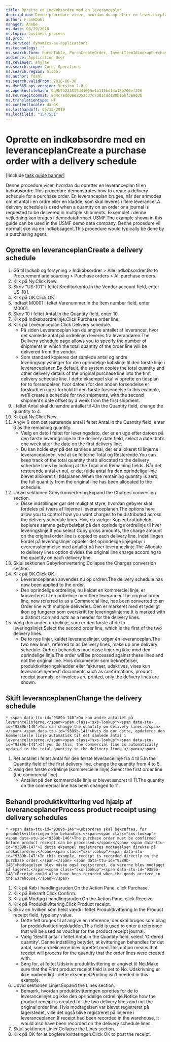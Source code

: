 ```yaml
---
title: Oprette en indkøbsordre med en leveranceplan
description: Denne procedure viser, hvordan du opretter en leveranceplan til en indkøbsordre.
author: FrankDahl
manager: AnnBe
ms.date: 08/29/2018
ms.topic: business-process
ms.prod: ''
ms.service: dynamics-ax-applications
ms.technology: ''
ms.search.form: PurchTable, PurchCreateOrder, InventItemIdLookupPurchase, PurchDeliverySchedule, PurchEditLines
audience: Application User
ms.reviewer: shylaw
ms.search.scope: Core, Operations
ms.search.region: Global
ms.author: fdahl
ms.search.validFrom: 2016-06-30
ms.dyn365.ops.version: Version 7.0.0
ms.openlocfilehash: 0a9b7b233339d41605e1b115bd14a18b706ef226
ms.sourcegitcommit: 9d4c7edd0ae2053c37c7d81cdd180b16bf3a9d3b
ms.translationtype: HT
ms.contentlocale: da-DK
ms.lasthandoff: 05/15/2019
ms.locfileid: "1547531"
---
```

# <a name="create-a-purchase-order-with-a-delivery-schedule"></a><span data-ttu-id="9389b-103">Oprette en indkøbsordre med en leveranceplan</span><span class="sxs-lookup"><span data-stu-id="9389b-103">Create a purchase order with a delivery schedule</span></span>

[!include [task guide banner](../../includes/task-guide-banner.md)]

<span data-ttu-id="9389b-104">Denne procedure viser, hvordan du opretter en leveranceplan til en indkøbsordre.</span><span class="sxs-lookup"><span data-stu-id="9389b-104">This procedure demonstrates how to create a delivery schedule for a purchase order.</span></span> <span data-ttu-id="9389b-105">En leveranceplan bruges, når der anmodes om et antal i en ordre eller en kladde, som skal leveres i flere leverancer.</span><span class="sxs-lookup"><span data-stu-id="9389b-105">A delivery schedule is used when a quantity on an order or a journal is requested to be delivered in multiple shipments.</span></span> <span data-ttu-id="9389b-106">Eksemplet i denne vejledning kan bruges i demodatafirmaet USMF.</span><span class="sxs-lookup"><span data-stu-id="9389b-106">The example shown in this guide can be used in the USMF demo data company.</span></span> <span data-ttu-id="9389b-107">Denne procedure vil normalt ske via en indkøbsagent.</span><span class="sxs-lookup"><span data-stu-id="9389b-107">This procedure would typically be done by a purchasing agent.</span></span>


## <a name="create-a-delivery-schedule"></a><span data-ttu-id="9389b-108">Oprette en leveranceplan</span><span class="sxs-lookup"><span data-stu-id="9389b-108">Create a delivery schedule</span></span>
1. <span data-ttu-id="9389b-109">Gå til Indkøb og forsyning > Indkøbsordrer > Alle indkøbsordrer.</span><span class="sxs-lookup"><span data-stu-id="9389b-109">Go to Procurement and sourcing > Purchase orders > All purchase orders.</span></span>
2. <span data-ttu-id="9389b-110">Klik på Ny.</span><span class="sxs-lookup"><span data-stu-id="9389b-110">Click New.</span></span>
3. <span data-ttu-id="9389b-111">Skriv "US-101" i feltet Kreditorkonto.</span><span class="sxs-lookup"><span data-stu-id="9389b-111">In the Vendor account field, enter US-101.</span></span>
4. <span data-ttu-id="9389b-112">Klik på OK.</span><span class="sxs-lookup"><span data-stu-id="9389b-112">Click OK.</span></span>
5. <span data-ttu-id="9389b-113">Indtast M0001 i feltet Varenummer.</span><span class="sxs-lookup"><span data-stu-id="9389b-113">In the Item number field, enter M0001.</span></span>
6. <span data-ttu-id="9389b-114">Skriv 10 i feltet Antal.</span><span class="sxs-lookup"><span data-stu-id="9389b-114">In the Quantity field, enter 10.</span></span>
7. <span data-ttu-id="9389b-115">Klik på Indkøbsordrelinje.</span><span class="sxs-lookup"><span data-stu-id="9389b-115">Click Purchase order line.</span></span>
8. <span data-ttu-id="9389b-116">Klik på Leveranceplan.</span><span class="sxs-lookup"><span data-stu-id="9389b-116">Click Delivery schedule.</span></span>
    * <span data-ttu-id="9389b-117">På siden Leveranceplan kan du angive antallet af leverancer, hvor det samlede antal på ordrelinjen leveres fra leverandøren.</span><span class="sxs-lookup"><span data-stu-id="9389b-117">The Delivery schedule page allows you to specify the number of shipments in which the total quantity of the order line will be delivered from the vendor.</span></span>  
    * <span data-ttu-id="9389b-118">Som standard kopieres det samlede antal og andre leveringsoplysninger for den oprindelige købslinje til den første linje i leveranceplanen.</span><span class="sxs-lookup"><span data-stu-id="9389b-118">By default, the system copies the total quantity and other delivery details of the original purchase line into the first delivery schedule line.</span></span> <span data-ttu-id="9389b-119">I dette eksempel skal vi oprette en tidsplan for to forsendelser, hvor datoen for den anden forsendelse er forskudt en uge i forhold til den første forsendelse.</span><span class="sxs-lookup"><span data-stu-id="9389b-119">In this example, we’ll create a schedule for two shipments, with the second shipment’s date offset by a week from the first shipment.</span></span>  
9. <span data-ttu-id="9389b-120">I feltet Antal skal du ændre antallet til 4.</span><span class="sxs-lookup"><span data-stu-id="9389b-120">In the Quantity field, change the quantity to 4.</span></span>
10. <span data-ttu-id="9389b-121">Klik på Ny.</span><span class="sxs-lookup"><span data-stu-id="9389b-121">Click New.</span></span>
11. <span data-ttu-id="9389b-122">Angiv 6 som det resterende antal i feltet Antal.</span><span class="sxs-lookup"><span data-stu-id="9389b-122">In the Quantity field, enter 6 as the remaining quantity.</span></span>
    * <span data-ttu-id="9389b-123">Vælg en dato i feltet for leveringsdato, der er en uge efter datoen på den første leveringslinje.</span><span class="sxs-lookup"><span data-stu-id="9389b-123">In the delivery date field, select a date that’s one week after the date on the first delivery line.</span></span>  
    * <span data-ttu-id="9389b-124">Du kan holde styr på det samlede antal, der er allokeret til linjerne i leveranceplanen, ved at se felterne Total og Resterende.</span><span class="sxs-lookup"><span data-stu-id="9389b-124">You can keep track of the total quantity that’s allocated to the delivery schedule lines by looking at the Total and Remaining fields.</span></span> <span data-ttu-id="9389b-125">Når det resterende antal er nul, er det fulde antal fra den oprindelige linje blevet allokeret til tidsplanen.</span><span class="sxs-lookup"><span data-stu-id="9389b-125">When the remaining quantity is zero, the full quantity from the original line has been allocated to the schedule.</span></span>  
12. <span data-ttu-id="9389b-126">Udvid sektionen Gebyrkonvertering.</span><span class="sxs-lookup"><span data-stu-id="9389b-126">Expand the Charges conversion section.</span></span>
    * <span data-ttu-id="9389b-127">Disse indstillinger gør det muligt at styre, hvordan gebyrer skal fordeles på tværs af linjerne i leveranceplanen.</span><span class="sxs-lookup"><span data-stu-id="9389b-127">The options here allow you to control how you want charges to be distributed across the delivery schedule lines.</span></span> <span data-ttu-id="9389b-128">Hvis du vælger Kopier bruttobeløb, kopieres samme gebyrbeløbet på den oprindelige ordrelinje til hver leveringslinje.</span><span class="sxs-lookup"><span data-stu-id="9389b-128">If you select Copy gross amounts, the charge amount on the original order line is copied to each delivery line.</span></span> <span data-ttu-id="9389b-129">Indstillingen Fordel på leveringslinjer opdeler det oprindelige linjegebyr i overensstemmelse med antallet på hver leverancelinje.</span><span class="sxs-lookup"><span data-stu-id="9389b-129">The Allocate to delivery lines option divides the original line charge according to the quantity on each delivery line.</span></span>  
13. <span data-ttu-id="9389b-130">Skjul sektionen Gebyrkonvertering.</span><span class="sxs-lookup"><span data-stu-id="9389b-130">Collapse the Charges conversion section.</span></span>
14. <span data-ttu-id="9389b-131">Klik på OK.</span><span class="sxs-lookup"><span data-stu-id="9389b-131">Click OK.</span></span>
    * <span data-ttu-id="9389b-132">Leveranceplanen anvendes nu op ordren.</span><span class="sxs-lookup"><span data-stu-id="9389b-132">The delivery schedule has now been applied to the order.</span></span>  
    * <span data-ttu-id="9389b-133">Den oprindelige ordrelinje, nu kaldet en kommerciel linje, er konverteret til en ordrelinje med flere leverancer.</span><span class="sxs-lookup"><span data-stu-id="9389b-133">The original order line, now referred to as a Commercial line, has been converted to an Order line with multiple deliveries.</span></span> <span data-ttu-id="9389b-134">Den er markeret med et tydeligt ikon og fungerer som overskrift for leveringslinjerne.</span><span class="sxs-lookup"><span data-stu-id="9389b-134">It is marked with a distinct icon and acts as a header for the delivery lines.</span></span>  
15. <span data-ttu-id="9389b-135">Vælg den anden ordrelinje, som er den første af de to leveringslinjer.</span><span class="sxs-lookup"><span data-stu-id="9389b-135">Select the second order line, which is the first of the two delivery lines.</span></span>
    * <span data-ttu-id="9389b-136">De to nye linjer, kaldet leverancelinjer, udgør én leveranceplan.</span><span class="sxs-lookup"><span data-stu-id="9389b-136">The two new lines, referred to as Delivery lines, make up one delivery schedule.</span></span> <span data-ttu-id="9389b-137">Ordren behandles mod disse linjer og ikke mod den oprindelige linje.</span><span class="sxs-lookup"><span data-stu-id="9389b-137">The order will be processed against these lines and not the original line.</span></span> <span data-ttu-id="9389b-138">Hvis dokumenter som bekræftelser, produktkvitteringskladder eller fakturaer, udskrives, vises kun leverancelinjerne.</span><span class="sxs-lookup"><span data-stu-id="9389b-138">If documents such as confirmations, product receipt journals, or invoices are printed, only the delivery lines are shown.</span></span>  

## <a name="change-the-delivery-schedule"></a><span data-ttu-id="9389b-139">Skift leveranceplanen</span><span class="sxs-lookup"><span data-stu-id="9389b-139">Change the delivery schedule</span></span>
    * <span data-ttu-id="9389b-140">Du kan ændre antallet på leverancelinjerne.</span><span class="sxs-lookup"><span data-stu-id="9389b-140">You can change the quantity on delivery lines.</span></span> <span data-ttu-id="9389b-141">Hvis du gør dette, opdateres den kommercielle linje automatisk til det samlede antal i leverancelinjerne.</span><span class="sxs-lookup"><span data-stu-id="9389b-141">If you do this, the commercial line is automatically updated to the total quantity in the delivery lines.</span></span>  
1. <span data-ttu-id="9389b-142">Ret antallet i feltet Antal for den første leverancelinje fra 4 til 5.</span><span class="sxs-lookup"><span data-stu-id="9389b-142">In the Quantity field of the first delivery line, change the quantity from 4 to 5.</span></span>
2. <span data-ttu-id="9389b-143">Vælg den første ordrelinje (kommercielle linje).</span><span class="sxs-lookup"><span data-stu-id="9389b-143">Select the first order line (the commercial line).</span></span>
    * <span data-ttu-id="9389b-144">Antallet på den kommercielle linje er blevet ændret til 11.</span><span class="sxs-lookup"><span data-stu-id="9389b-144">The quantity on the commercial line has been changed to 11.</span></span>  

## <a name="process-product-receipt-using-delivery-schedules"></a><span data-ttu-id="9389b-145">Behandl produktkvittering ved hjælp af leveranceplaner</span><span class="sxs-lookup"><span data-stu-id="9389b-145">Process product receipt using delivery schedules</span></span>
    * <span data-ttu-id="9389b-146">Købsordren skal bekræftes, før produktkvitteringen kan behandles.</span><span class="sxs-lookup"><span data-stu-id="9389b-146">The purchase order must be confirmed before product receipt can be processed.</span></span> <span data-ttu-id="9389b-147">I dette eksempel registreres modtagelsen direkte på indkøbsordren.</span><span class="sxs-lookup"><span data-stu-id="9389b-147">In this example, receipt is recorded directly on the purchase order.</span></span> <span data-ttu-id="9389b-148">Modtagelsen blev måske også registreret, da varerne blev modtaget på lageret.</span><span class="sxs-lookup"><span data-stu-id="9389b-148">Receipt could also have been recorded when the goods arrived in the warehouse.</span></span>  
1. <span data-ttu-id="9389b-149">Klik på Køb i handlingsruden.</span><span class="sxs-lookup"><span data-stu-id="9389b-149">On the Action Pane, click Purchase.</span></span>
2. <span data-ttu-id="9389b-150">Klik på Bekræft.</span><span class="sxs-lookup"><span data-stu-id="9389b-150">Click Confirm.</span></span>
3. <span data-ttu-id="9389b-151">Klik på Modtag i handlingsruden.</span><span class="sxs-lookup"><span data-stu-id="9389b-151">On the Action Pane, click Receive.</span></span>
4. <span data-ttu-id="9389b-152">Klik på Produktkvittering.</span><span class="sxs-lookup"><span data-stu-id="9389b-152">Click Product receipt.</span></span>
5. <span data-ttu-id="9389b-153">Skriv en hvilken som helst værdi i feltet Produktkvittering.</span><span class="sxs-lookup"><span data-stu-id="9389b-153">In the Product receipt field, type any value.</span></span>
    * <span data-ttu-id="9389b-154">Dette felt bruges til at angive en reference, der skal bruges som bilag for produktkvitteringskladden.</span><span class="sxs-lookup"><span data-stu-id="9389b-154">This field is used to enter a reference that will be used as voucher for the product receipt journal.</span></span>  
    * <span data-ttu-id="9389b-155">Vælg 'Bestilt antal' i feltet Antal.</span><span class="sxs-lookup"><span data-stu-id="9389b-155">In the Quantity field, select ‘Ordered quantity’.</span></span> <span data-ttu-id="9389b-156">Denne indstilling betyder, at kvitteringen behandles for det antal, som ordrelinjerne blev oprettet med.</span><span class="sxs-lookup"><span data-stu-id="9389b-156">This option means that receipt will process for the quantity that the order lines were created with.</span></span>  
    * <span data-ttu-id="9389b-157">Sørg for, at feltet Udskriv produktkvittering er angivet til Nej.</span><span class="sxs-lookup"><span data-stu-id="9389b-157">Make sure that the Print product receipt field is set to No.</span></span> <span data-ttu-id="9389b-158">Udskrivning er ikke nødvendigt i dette eksempel.</span><span class="sxs-lookup"><span data-stu-id="9389b-158">Printing isn’t needed in this example.</span></span>  
6. <span data-ttu-id="9389b-159">Udvid sektionen Linjer.</span><span class="sxs-lookup"><span data-stu-id="9389b-159">Expand the Lines section.</span></span>
    * <span data-ttu-id="9389b-160">Bemærk, hvordan produktkvitteringen oprettes for de to leverancelinjer og ikke den oprindelige ordrelinje.</span><span class="sxs-lookup"><span data-stu-id="9389b-160">Notice how the product receipt is created for the two delivery lines and not the original order line.</span></span> <span data-ttu-id="9389b-161">Hvis modtagelsen var blevet registreret på lagerstedet, ville det også blive registreret på linjerne i leveranceplanen.</span><span class="sxs-lookup"><span data-stu-id="9389b-161">If receipt had been recorded in the warehouse, it would also have been recorded on the delivery schedule lines.</span></span>  
7. <span data-ttu-id="9389b-162">Skjul sektionen Linjer.</span><span class="sxs-lookup"><span data-stu-id="9389b-162">Collapse the Lines section.</span></span>
8. <span data-ttu-id="9389b-163">Klik på OK for at bogføre kvitteringen.</span><span class="sxs-lookup"><span data-stu-id="9389b-163">Click OK to post the receipt.</span></span>

